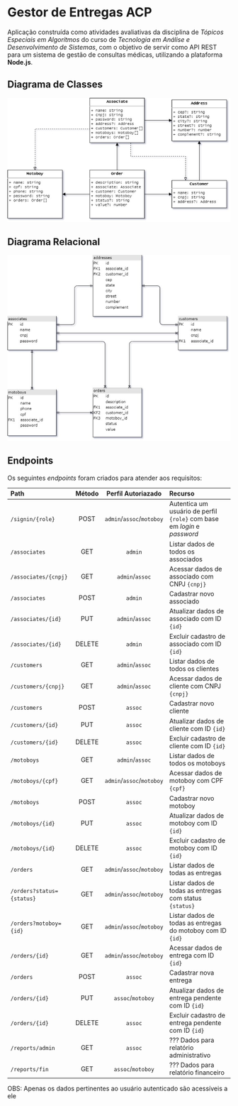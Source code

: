 # Gestor de Entregas ACP

Aplicação construída como atividades avaliativas da disciplina de *Tópicos Especiais em Algorítmos* do curso de *Tecnologia em Análise e Desenvolvimento de Sistemas*, com o objetivo de servir como API REST para um sistema de gestão de consultas médicas, utilizando a plataforma **Node.js**.

## Diagrama de Classes

![Diagrama de classes da aplicação](./.github/diagram-class.jpg)

## Diagrama Relacional

![Diagrama relacional da aplicação](./.github/diagram-relational.jpg)

## Endpoints

Os seguintes *endpoints* foram criados para atender aos requisitos:

| Path                      | Método |    Perfil Autoriazado     | Recurso                                                                  |
| :------------------------ | :----: | :-----------------------: | :----------------------------------------------------------------------- |
| `/signin/{role}`          |  POST  | `admin`/`assoc`/`motoboy` | Autentica um usuário de perfil `{role}` com base em *login* e *password* |
| `/associates`             |  GET   |          `admin`          | Listar dados de todos os associados                                      |
| `/associates/{cnpj}`      |  GET   |      `admin`/`assoc`      | Acessar dados de associado com CNPJ `{cnpj}`                             |
| `/associates`             |  POST  |          `admin`          | Cadastrar novo associado                                                 |
| `/associates/{id}`        |  PUT   |      `admin`/`assoc`      | Atualizar dados de associado com ID `{id}`                               |
| `/associates/{id}`        | DELETE |          `admin`          | Excluir cadastro de associado com ID `{id}`                              |
| `/customers`              |  GET   |      `admin`/`assoc`      | Listar dados de todos os clientes                                        |
| `/customers/{cnpj}`       |  GET   |      `admin`/`assoc`      | Acessar dados de cliente com CNPJ `{cnpj}`                               |
| `/customers`              |  POST  |          `assoc`          | Cadastrar novo cliente                                                   |
| `/customers/{id}`         |  PUT   |          `assoc`          | Atualizar dados de cliente com ID `{id}`                                 |
| `/customers/{id}`         | DELETE |          `assoc`          | Excluir cadastro de cliente com ID `{id}`                                |
| `/motoboys`               |  GET   |      `admin`/`assoc`      | Listar dados de todos os motoboys                                        |
| `/motoboys/{cpf}`         |  GET   | `admin`/`assoc`/`motoboy` | Acessar dados de motoboy com CPF `{cpf}`                                 |
| `/motoboys`               |  POST  |          `assoc`          | Cadastrar novo motoboy                                                   |
| `/motoboys/{id}`          |  PUT   |          `assoc`          | Atualizar dados de motoboy com ID `{id}`                                 |
| `/motoboys/{id}`          | DELETE |          `assoc`          | Excluir cadastro de motoboy com ID `{id}`                                |
| `/orders`                 |  GET   | `admin`/`assoc`/`motoboy` | Listar dados de todas as entregas                                        |
| `/orders?status={status}` |  GET   | `admin`/`assoc`/`motoboy` | Listar dados de todas as entregas com status `{status}`                  |
| `/orders?motoboy={id}`    |  GET   | `admin`/`assoc`/`motoboy` | Listar dados de todas as entregas do motoboy com ID `{id}`               |
| `/orders/{id}`            |  GET   | `admin`/`assoc`/`motoboy` | Acessar dados de entrega com ID `{id}`                                   |
| `/orders`                 |  POST  |          `assoc`          | Cadastrar nova entrega                                                   |
| `/orders/{id}`            |  PUT   |     `assoc`/`motoboy`     | Atualizar dados de entrega pendente com ID `{id}`                        |
| `/orders/{id}`            | DELETE |          `assoc`          | Excluir cadastro de entrega pendente com ID `{id}`                       |
| `/reports/admin`          |  GET   |          `assoc`          | ??? Dados para relatório administrativo                                  |
| `/reports/fin`            |  GET   |     `assoc`/`motoboy`     | ??? Dados para relatório financeiro                                      |

OBS: Apenas os dados pertinentes ao usuário autenticado são acessíveis a ele

